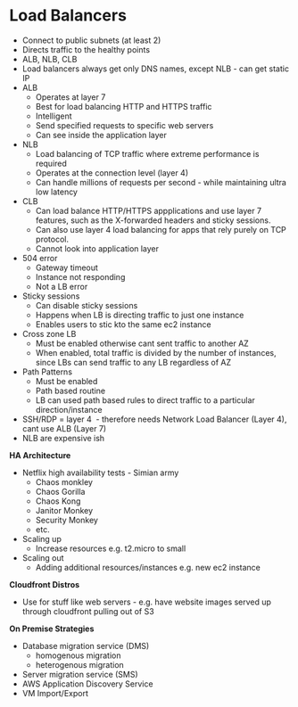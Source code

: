 # Load Balancers

- Connect to public subnets (at least 2)
- Directs traffic to the healthy points
- ALB, NLB, CLB
- Load balancers always get only DNS names, except NLB - can get static IP
- ALB
    - Operates at layer 7
    - Best for load balancing HTTP and HTTPS traffic
    - Intelligent
    - Send specified requests to specific web servers
    - Can see inside the application layer
- NLB
    - Load balancing of TCP traffic where extreme performance is required
    - Operates at the connection level (layer 4)
    - Can handle millions of requests per second - while maintaining ultra low latency
- CLB
    - Can load balance HTTP/HTTPS appplications and use layer 7 features, such as the X-forwarded headers and sticky sessions.
    - Can also use layer 4 load balancing for apps that rely purely on TCP protocol.
    - Cannot look into application layer
- 504 error
    - Gateway timeout
    - Instance not responding
    - Not a LB error
- Sticky sessions
    - Can disable sticky sessions
    - Happens when LB is directing traffic to just one instance
    - Enables users to stic kto the same ec2 instance
- Cross zone LB
    - Must be enabled otherwise cant sent traffic to another AZ
    - When enabled, total traffic is divided by the number of instances, since LBs can send traffic to any LB regardless of AZ
- Path Patterns
    - Must be enabled
    - Path based routine
    - LB can used path based rules to direct traffic to a particular direction/instance
- SSH/RDP = layer 4  - therefore needs Network Load Balancer (Layer 4), cant use ALB (Layer 7)
- NLB are expensive ish

**HA Architecture**

- Netflix high availability tests - Simian army
    - Chaos monkley
    - Chaos Gorilla
    - Chaos Kong
    - Janitor Monkey
    - Security Monkey
    - etc.
- Scaling up
    - Increase resources e.g. t2.micro to small
- Scaling out
    - Adding additional resources/instances e.g. new ec2 instance


**Cloudfront Distros**

- Use for stuff like web servers - e.g. have website images served up through cloudfront pulling out of S3


**On Premise Strategies**

- Database migration service (DMS)
    - homogenous migration
    - heterogenous migration
- Server migration service (SMS)
- AWS Application Discovery Service
- VM Import/Export

